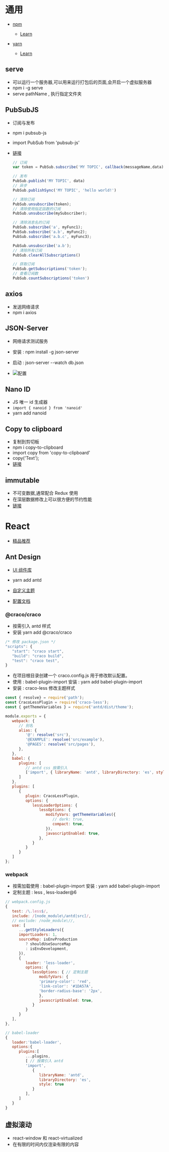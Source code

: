 # 通用

+ [npm](https://www.npmjs.com/)
  + [Learn](https://www.npmjs.cn/)

+ [yarn](https://yarnpkg.com/)
  + [Learn](https://yarn.bootcss.com/docs/)

## serve

+ 可以运行一个服务器,可以用来运行打包后的页面,会开启一个虚拟服务器
+ npm i -g serve
+ serve pathName , 执行指定文件夹

## PubSubJS

+ 订阅与发布

+ npm i pubsub-js

+ import PubSub from 'pubsub-js'

+ [链接](https://www.npmjs.com/package/pubsub-js)

	```js
	// 订阅
	var token = PubSub.subscribe('MY TOPIC', callback(messageName,data))
	
	// 发布
	PubSub.publish('MY TOPIC', data)
	// 异步
	PubSub.publishSync('MY TOPIC', 'hello world!')
	
	// 清除订阅
	PubSub.unsubscribe(token);
	// 清除使用指定函数的订阅
	PubSub.unsubscribe(mySubscriber);
	
	// 清除消息名的订阅
	PubSub.subscribe('a', myFunc1);
	PubSub.subscribe('a.b', myFunc2);
	PubSub.subscribe('a.b.c', myFunc3);
	
	PubSub.unsubscribe('a.b');
	// 清除所有订阅
	PubSub.clearAllSubscriptions()
	
	// 获取订阅
	PubSub.getSubscriptions('token');
	// 查看订阅数
	PubSub.countSubscriptions('token')
	```
	
	

## axios

+ 发送网络请求
+ npm i axios

## JSON-Server

+ 网络请求测试服务
+ 安装 : npm install -g json-server
+ 启动 : json-server --watch db.json

+ ![配置](./images/json-server.webp)

## Nano ID

+ JS 唯一 id 生成器
+ `import { nanoid } from 'nanoid'`
+ yarn add nanoid

## Copy to clipboard

+ 复制到剪切板
+ npm i copy-to-clipboard
+ import copy from 'copy-to-clipboard'
+ copy('Text');
+ [链接](https://www.npmjs.com/package/copy-to-clipboard)

## immutable

+ 不可变数据,通常配合 Redux 使用
+ 在深层数据修改上可以很方便的节约性能
+ [链接](https://www.npmjs.com/package/immutable)

# React

+ [精品推荐](https://ant.design/docs/react/recommendation-cn)

## Ant Design

+ [UI 组件库](https://ant.design/docs/react/introduce-cn)
+ yarn add antd

+ [自定义主题](https://ant.design/docs/react/use-with-create-react-app-cn#%E8%87%AA%E5%AE%9A%E4%B9%89%E4%B8%BB%E9%A2%98)
+ [配置文档](https://ant.design/docs/react/customize-theme-cn)

### @craco/craco

+ 按需引入 antd 样式
+ 安装  yarn add  @craco/craco
```js
/* 修改 package.json */
"scripts": {
   "start": "craco start",
   "build": "craco build",
   "test": "craco test",
}
```
+ 在项目根目录创建一个 craco.config.js 用于修改默认配置。
+ 使用 : babel-plugin-import 安装 : yarn add babel-plugin-import
+ 安装 : craco-less 修改主题样式
```js
const { resolve} = require('path');
const CracoLessPlugin = require('craco-less');
const { getThemeVariables } = require('antd/dist/theme');

module.exports = {
   webpack: {
      // 别名
      alias: {
         '@': resolve('src'),
         '@EXAMPLE': resolve('src/example'),
         '@PAGES': resolve('src/pages'),
      },
   },
   babel: {
      plugins: [
         // antd css 按需引入
         ['import', { libraryName: 'antd', libraryDirectory: 'es', style: true}],
      ]
   },
   plugins: [
      {
         plugin: CracoLessPlugin,
         options: {
            lessLoaderOptions: {
               lessOptions: {
                  modifyVars: getThemeVariables({
                     // dark: true,
                     compact: true,
                  }),
                  javascriptEnabled: true,
               },
            }
         }
      }
   ]
};
```

### webpack

+ 按需加载使用 : babel-plugin-import 安装 : yarn add babel-plugin-import
+ 定制主题 : less , less-loader@6
```js
// webpack.config.js
{
   test: /\.less$/,
   include: /[node_module\/antd|src]/,
   // exclude: /node_module\//,
   use: [
      ...getStyleLoaders({
      importLoaders: 1,
      sourceMap: isEnvProduction
         ? shouldUseSourceMap
         : isEnvDevelopment,
      }),
      {
         loader: 'less-loader',
         options: {
            lessOptions: { // 定制主题
               modifyVars: {
               'primary-color': 'red',
               'link-color': '#1DA57A',
               'border-radius-base': '2px',
               },
               javascriptEnabled: true,
            }
         }
      }
   ],
},

// babel-loader
{
   loader:'babel-loader',
   options:{
      plugins:[
         ...plugins,
         [ // 按需引入 antd
         'import',
            {
               libraryName: 'antd',
               libraryDirectory: 'es',
               style: true
            }
         ],
      ]
   }
}

```

## 虚拟滚动

+ react-window 和 react-virtualized 
+ 在有限的时间内仅渲染有限的内容